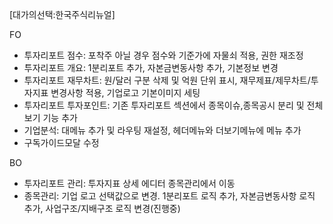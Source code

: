 [대가의선택:한국주식리뉴얼]

FO

- 투자리포트 점수: 포착주 아닐 경우 점수와 기준가에 자물쇠 적용, 권한 재조정
- 투자리포트 개요: 1분리포트 추가, 자본금변동사항 추가, 기본정보 변경
- 투자리포트 재무차트: 원/달러 구분 삭제 및 억원 단위 표시, 재무제표/제무차트/투자지표 변경사항 적용, 기업로고 기본이미지 세팅
- 투자리포트 투자포인트: 기존 투자리포트 섹션에서 종목이슈,종목공시 분리 및 전체보기 기능 추가
- 기업분석: 대메뉴 추가 및 라우팅 재설정, 헤더메뉴와 더보기메뉴에 메뉴 추가
- 구독가이드모달 수정

BO

- 투자리포트 관리: 투자지표 상세 에디터 종목관리에서 이동
- 종목관리: 기업 로고 선택값으로 변경. 1분리포트 로직 추가, 자본금변동사항 로직 추가, 사업구조/지배구조 로직 변경(진행중)
